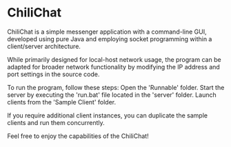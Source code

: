 # ChiliChat
ChiliChat is a simple messenger application with a command-line GUI, developed using pure Java and employing socket programming within a client/server architecture.

While primarily designed for local-host network usage, the program can be adapted for broader network functionality by modifying the IP address and port settings in the source code.

To run the program, follow these steps:
Open the 'Runnable' folder.
Start the server by executing the 'run.bat' file located in the 'server' folder.
Launch clients from the 'Sample Client' folder.

If you require additional client instances, you can duplicate the sample clients and run them concurrently.

Feel free to enjoy the capabilities of the ChiliChat!
